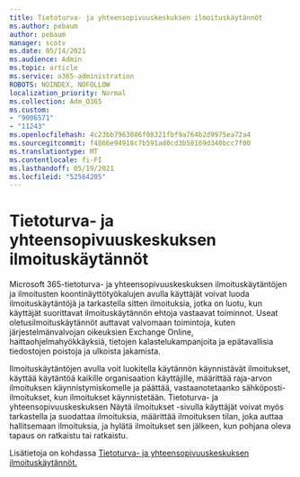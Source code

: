```yaml
---
title: Tietoturva- ja yhteensopivuuskeskuksen ilmoituskäytännöt
ms.author: pebaum
author: pebaum
manager: scotv
ms.date: 05/14/2021
ms.audience: Admin
ms.topic: article
ms.service: o365-administration
ROBOTS: NOINDEX, NOFOLLOW
localization_priority: Normal
ms.collection: Adm_O365
ms.custom:
- "9006571"
- "11243"
ms.openlocfilehash: 4c23bb7963086f08321fbf9a764b2d9975ea72a4
ms.sourcegitcommit: f4866e94918c7b591ad0cd3b58169d340bcc7f00
ms.translationtype: MT
ms.contentlocale: fi-FI
ms.lasthandoff: 05/19/2021
ms.locfileid: "52564205"
---
```

# <a name="alert-policies-in-the-security-and-compliance-center"></a>Tietoturva- ja yhteensopivuuskeskuksen ilmoituskäytännöt

Microsoft 365-tietoturva- ja yhteensopivuuskeskuksen ilmoituskäytäntöjen ja ilmoitusten koontinäyttötyökalujen avulla käyttäjät voivat luoda ilmoituskäytäntöjä ja tarkastella sitten ilmoituksia, jotka on luotu, kun käyttäjät suorittavat ilmoituskäytännön ehtoja vastaavat toiminnot. Useat oletusilmoituskäytännöt auttavat valvomaan toimintoja, kuten järjestelmänvalvojan oikeuksien Exchange Online, haittaohjelmahyökkäyksiä, tietojen kalastelukampanjoita ja epätavallisia tiedostojen poistoja ja ulkoista jakamista.

Ilmoituskäytäntöjen avulla voit luokitella käytännön käynnistävät ilmoitukset, käyttää käytäntöä kaikille organisaation käyttäjille, määrittää raja-arvon ilmoituksen käynnistymiskomelle ja päättää, vastaanotetaanko sähköposti-ilmoitukset, kun ilmoitukset käynnistetään. Tietoturva- ja yhteensopivuuskeskuksen Näytä ilmoitukset -sivulla käyttäjät voivat myös tarkastella ja suodattaa ilmoituksia, määrittää ilmoituksen tilan, joka auttaa hallitsemaan ilmoituksia, ja hylätä ilmoitukset sen jälkeen, kun pohjana oleva tapaus on ratkaistu tai ratkaistu.

Lisätietoja on kohdassa [Tietoturva- ja yhteensopivuuskeskuksen ilmoituskäytännöt.](/microsoft-365/compliance/alert-policies)